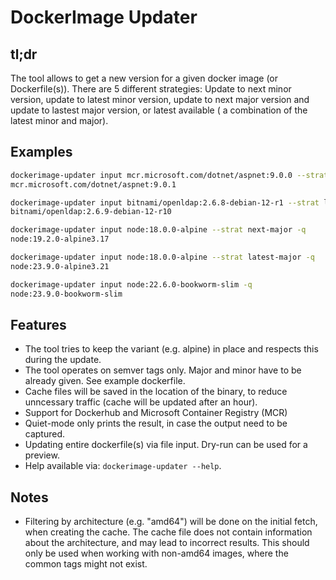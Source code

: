 # DockerImage Updater

## tl;dr

The tool allows to get a new version for a given docker image (or Dockerfile(s)). There are 5 different strategies: Update to next minor version, update to latest minor version, update to next major version and update to lastest major version, or latest available ( a combination of the latest minor and major).

## Examples

```bash
dockerimage-updater input mcr.microsoft.com/dotnet/aspnet:9.0.0 --strat next-minor -q
mcr.microsoft.com/dotnet/aspnet:9.0.1

dockerimage-updater input bitnami/openldap:2.6.8-debian-12-r1 --strat latest-minor -q
bitnami/openldap:2.6.9-debian-12-r10

dockerimage-updater input node:18.0.0-alpine --strat next-major -q
node:19.2.0-alpine3.17

dockerimage-updater input node:18.0.0-alpine --strat latest-major -q
node:23.9.0-alpine3.21

dockerimage-updater input node:22.6.0-bookworm-slim -q
node:23.9.0-bookworm-slim

```

## Features

* The tool tries to keep the variant (e.g. alpine) in place and respects this during the update.
* The tool operates on semver tags only. Major and minor have to be already given. See example dockerfile.
* Cache files will be saved in the location of the binary, to reduce unncessary traffic (cache will be updated after an hour).
* Support for Dockerhub and Microsoft Container Registry (MCR)
* Quiet-mode only prints the result, in case the output need to be captured.
* Updating entire dockerfile(s) via file input. Dry-run can be used for a preview.
* Help available via: `dockerimage-updater --help`.

## Notes

* Filtering by architecture (e.g. "amd64") will be done on the initial fetch, when creating the cache. The cache file does not contain information about the architecture, and may lead to incorrect results. This should only be used when working with non-amd64 images, where the common tags might not exist.
